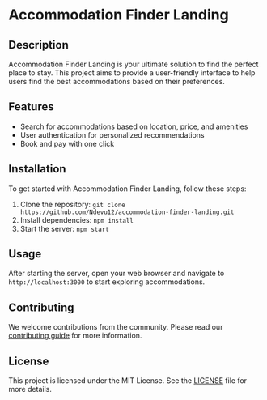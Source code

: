 # Accommodation Finder Landing

## Description

Accommodation Finder Landing is your ultimate solution to find the perfect place to stay. This project aims to provide a user-friendly interface to help users find the best accommodations based on their preferences.

## Features

- Search for accommodations based on location, price, and amenities
- User authentication for personalized recommendations
- Book and pay with one click

## Installation

To get started with Accommodation Finder Landing, follow these steps:

1. Clone the repository: `git clone https://github.com/Ndevu12/accommodation-finder-landing.git`
2. Install dependencies: `npm install`
3. Start the server: `npm start`

## Usage

After starting the server, open your web browser and navigate to `http://localhost:3000` to start exploring accommodations.

## Contributing

We welcome contributions from the community. Please read our [contributing guide](CONTRIBUTING.md) for more information.

## License

This project is licensed under the MIT License. See the [LICENSE](LICENSE.md) file for more details.